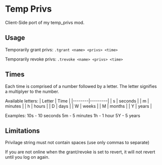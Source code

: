 # Temp Privs
Client-Side port of my temp_privs mod.

## Usage
Temporarily grant privs:
`.tgrant <name> <privs> <time>`

Temporarily revoke privs:
`.trevoke <name> <privs> <time>`

## Times
Each time is comprised of a number followed by a letter. The letter signifies a multiplyer to the number.

Available letters:
| Letter | Time    |
|--------|---------|
| s      | seconds |
| m      | minutes |
| h      | hours   |
| D      | days    |
| W      | weeks   |
| M      | months  |
| Y      | years   |

Examples:
10s - 10 seconds
5m - 5 minutes
1h - 1 hour
5Y - 5 years

## Limitations
Privilage string must not contain spaces (use only commas to separate)

If you are not online when the grant/revoke is set to revert, it will not revert until you log on again.
